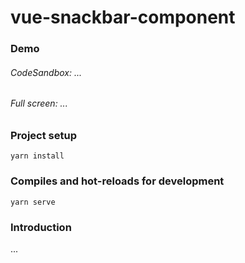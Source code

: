 # vue-snackbar-component

### Demo
###### CodeSandbox: ...
###### Full screen: ...

### Project setup
```
yarn install
```

### Compiles and hot-reloads for development
```
yarn serve
```

### Introduction
...
